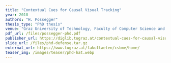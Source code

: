 ```yaml
---
title: "Contextual Cues for Causal Visual Tracking"
year: 2018
authors: "H. Possegger"
thesis_type: "PhD thesis"
venue: "Graz University of Technology, Faculty of Computer Science and Biomedical Engineering"
pdf_url: /files/possegger-phd.pdf
publisher_url: https://diglib.tugraz.at/contextual-cues-for-causal-visual-tracking-2018
slide_url: /files/phd-defense.tar.gz
external_url: https://www.tugraz.at/fakultaeten/csbme/home/
teaser_img: /images/teaser/phd-hat.webp
---
```

